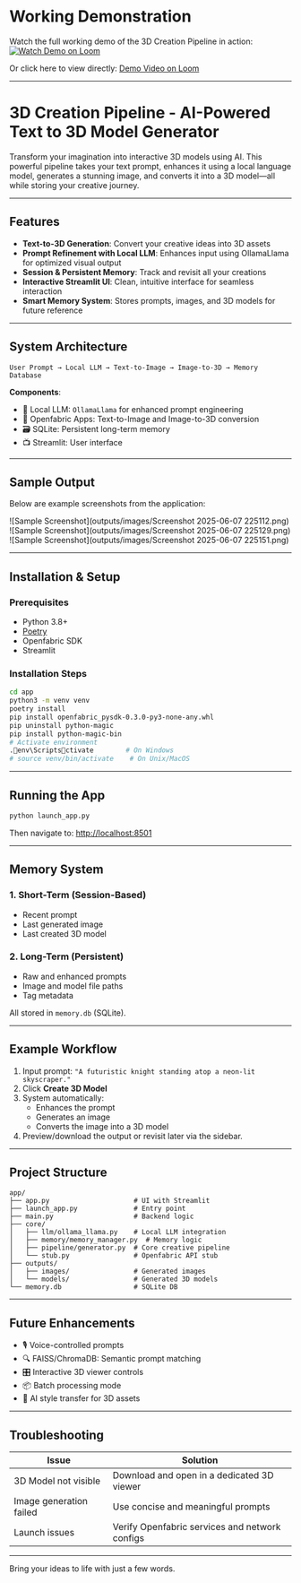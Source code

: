 
# Working Demonstration

Watch the full working demo of the 3D Creation Pipeline in action:  
[![Watch Demo on Loom](https://cdn.loom.com/sessions/thumbnails/6826d074cd8b4374905107abc970b9ec-with-play.gif)](https://www.loom.com/share/6826d074cd8b4374905107abc970b9ec?sid=99ed7ab5-9b62-488f-99f7-eafd4a6e6121)

Or click here to view directly: [Demo Video on Loom](https://www.loom.com/share/6826d074cd8b4374905107abc970b9ec?sid=99ed7ab5-9b62-488f-99f7-eafd4a6e6121)

---


#  3D Creation Pipeline - AI-Powered Text to 3D Model Generator

Transform your imagination into interactive 3D models using AI. This powerful pipeline takes your text prompt, enhances it using a local language model, generates a stunning image, and converts it into a 3D model—all while storing your creative journey.

---

## Features

- **Text-to-3D Generation**: Convert your creative ideas into 3D assets
- **Prompt Refinement with Local LLM**: Enhances input using OllamaLlama for optimized visual output
- **Session & Persistent Memory**: Track and revisit all your creations
- **Interactive Streamlit UI**: Clean, intuitive interface for seamless interaction
- **Smart Memory System**: Stores prompts, images, and 3D models for future reference

---

##  System Architecture

```
User Prompt → Local LLM → Text-to-Image → Image-to-3D → Memory Database
```

**Components**:
- 🧠 Local LLM: `OllamaLlama` for enhanced prompt engineering  
- 🎨 Openfabric Apps: Text-to-Image and Image-to-3D conversion  
- 🗃️ SQLite: Persistent long-term memory  
- 📺 Streamlit: User interface

---

## Sample Output

Below are example screenshots from the application:

![Sample Screenshot](outputs/images/Screenshot 2025-06-07 225112.png)
![Sample Screenshot](outputs/images/Screenshot 2025-06-07 225129.png)
![Sample Screenshot](outputs/images/Screenshot 2025-06-07 225151.png)

---

##  Installation & Setup

### Prerequisites
- Python 3.8+
- [Poetry](https://python-poetry.org/)
- Openfabric SDK
- Streamlit

### Installation Steps

```bash
cd app
python3 -m venv venv
poetry install
pip install openfabric_pysdk-0.3.0-py3-none-any.whl
pip uninstall python-magic
pip install python-magic-bin
# Activate environment
.env\Scriptsctivate        # On Windows
# source venv/bin/activate    # On Unix/MacOS
```

---

## Running the App

```bash
python launch_app.py
```

Then navigate to: [http://localhost:8501](http://localhost:8501)

---

## Memory System

### 1. Short-Term (Session-Based)
- Recent prompt
- Last generated image
- Last created 3D model

### 2. Long-Term (Persistent)
- Raw and enhanced prompts
- Image and model file paths
- Tag metadata

All stored in `memory.db` (SQLite).

---

## Example Workflow

1. Input prompt: `"A futuristic knight standing atop a neon-lit skyscraper."`
2. Click **Create 3D Model**
3. System automatically:
   - Enhances the prompt
   - Generates an image
   - Converts the image into a 3D model
4. Preview/download the output or revisit later via the sidebar.

---

## Project Structure

```
app/
├── app.py                     # UI with Streamlit
├── launch_app.py              # Entry point
├── main.py                    # Backend logic
├── core/
│   ├── llm/ollama_llama.py    # Local LLM integration
│   ├── memory/memory_manager.py  # Memory logic
│   ├── pipeline/generator.py  # Core creative pipeline
│   └── stub.py                # Openfabric API stub
├── outputs/
│   ├── images/                # Generated images
│   └── models/                # Generated 3D models
└── memory.db                  # SQLite DB
```

---

## Future Enhancements

- 🎙️ Voice-controlled prompts
- 🔍 FAISS/ChromaDB: Semantic prompt matching
- 🎛️ Interactive 3D viewer controls
- 📦 Batch processing mode
- 🎨 AI style transfer for 3D assets

---

##  Troubleshooting

| Issue | Solution |
|-------|----------|
| 3D Model not visible | Download and open in a dedicated 3D viewer |
| Image generation failed | Use concise and meaningful prompts |
| Launch issues | Verify Openfabric services and network configs |

---

 Bring your ideas to life with just a few words.

